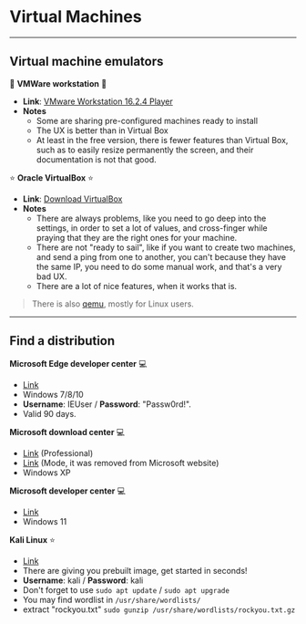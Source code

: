 # Virtual Machines

<hr class="sl">

## Virtual machine emulators

<div class="row row-cols-md-2"><div>

📌 **VMWare workstation** 📌

* **Link**: [VMware Workstation 16.2.4 Player](https://customerconnect.vmware.com/downloads/details?downloadGroup=WKST-PLAYER-1624&productId=1039&rPId=91446)
* **Notes**
  * Some are sharing pre-configured machines ready to install
  * The UX is better than in Virtual Box
  * At least in the free version, there is fewer features than Virtual Box, such as to easily resize permanently the screen, and their documentation is not that good.
</div><div>

⭐ **Oracle VirtualBox** ⭐

* **Link**: [Download VirtualBox](https://www.virtualbox.org/)
* **Notes**
    * There are always problems, like you need to go deep into the settings, in order to set a lot of values, and cross-finger while praying that they are the right ones for your machine.
    * There are not "ready to sail", like if you want to create two machines, and send a ping from one to another, you can't because they have the same IP, you need to do some manual work, and that's a very bad UX.
    * There are a lot of nice features, when it works that is.
</div></div>

> There is also [qemu](https://www.qemu.org/), mostly for Linux users.

<hr class="sr">

## Find a distribution

<div class="row row-cols-md-2 mt-4"><div>

**Microsoft Edge developer center** 💻

* [Link](https://developer.microsoft.com/en-us/microsoft-edge/tools/vms/)
* Windows 7/8/10
* **Username**: IEUser / **Password**: "Passw0rd!".
* Valid 90 days.

**Microsoft download center** 💻

* [Link](https://www.microsoft.com/en-us/download/details.aspx?id=31791) (Professional)
* [Link](https://download.cnet.com/Windows-XP-Mode/3000-18513_4-77683344.html) (Mode, it was removed from Microsoft website)
* Windows XP

**Microsoft developer center** 💻

* [Link](https://developer.microsoft.com/en-us/windows/downloads/virtual-machines/)
* Windows 11
</div><div>

**Kali Linux** ⭐

* [Link](https://www.kali.org/get-kali/#kali-virtual-machines)
* There are giving you prebuilt image, get started in seconds!
* **Username**: kali / **Password**: kali
* Don't forget to use `sudo apt update` / `sudo apt upgrade`
* You may find wordlist in `/usr/share/wordlists/`
* extract "rockyou.txt" `sudo gunzip /usr/share/wordlists/rockyou.txt.gz`
</div></div>
